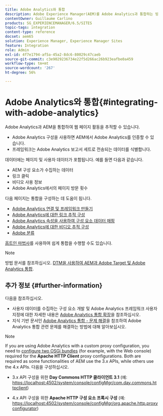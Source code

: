 ```yaml
---
title: Adobe Analytics와 통합
description: Adobe Experience Manager(AEM)를 Adobe Analytics과 통합하는 방법을 알아봅니다.
contentOwner: Guillaume Carlino
products: SG_EXPERIENCEMANAGER/6.5/SITES
topic-tags: integration
content-type: reference
docset: aem65
solution: Experience Manager, Experience Manager Sites
feature: Integration
role: Admin
exl-id: 4f7e1794-af5a-45a2-8dc6-80029c47caeb
source-git-commit: c3e9029236734e22f5d266ac26b923eafbe0a459
workflow-type: tm+mt
source-wordcount: '267'
ht-degree: 56%

---
```


# Adobe Analytics와 통합{#integrating-with-adobe-analytics}

Adobe Analytics과 AEM을 통합하여 웹 페이지 활동을 추적할 수 있습니다.

* Adobe Analytics 구성을 사용하면 AEM에서 Adobe Analytics를 인증할 수 있습니다.
* 프레임워크는 Adobe Analytics 보고서 세트로 전송되는 데이터를 식별합니다.

데이터에는 페이지 및 사용자 데이터가 포함됩니다. 예를 들면 다음과 같습니다.

* AEM 구성 요소가 수집하는 데이터
* 링크 클릭
* 비디오 사용 정보
* Adobe Analytics에서의 페이지 방문 횟수

다음 페이지는 통합을 구성하는 데 도움이 됩니다.

* [Adobe Analytics 연결 및 프레임워크 만들기](/help/sites-administering/adobeanalytics-connect.md)
* [Adobe Analytics에 대한 링크 추적 구성](/help/sites-administering/adobeanalytics-link.md)
* [Adobe Analytics 속성을 사용하여 구성 요소 데이터 매핑](/help/sites-administering/adobeanalytics-mapping.md)
* [Adobe Analytics에 대한 비디오 추적 구성](/help/sites-administering/adobeanalytics-video.md)
* [Adobe 분류](/help/sites-administering/adobeanalytics-classifications.md)

[옵트인 마법사](/help/sites-administering/opt-in.md)를 사용하여 쉽게 통합을 수행할 수도 있습니다.

>[!NOTE]
>
>방법 문서를 참조하십시오. [DTM을 사용하여 AEM과 Adobe Target 및 Adobe Analytics 통합](https://helpx.adobe.com/experience-manager/using/integrate-digital-marketing-solutions.html).

## 추가 정보 {#further-information}

다음을 참조하십시오.

* 사용자 데이터를 수집하는 구성 요소 개발 및 Adobe Analytics 프레임워크 사용자 지정에 대한 자세한 내용은 [Adobe Analytics 통합 확장](/help/sites-developing/extending-analytics.md)을 참조하십시오.
* 지식 기반 문서인 [Adobe Analytics 통합 - 문제 해결](https://helpx.adobe.com/kr/experience-manager/kb/sitecatalystintegrationtroubleshooting.html)을 참조하여 Adobe Analytics 통합 관련 문제를 해결하는 방법에 대해 알아보십시오.

>[!NOTE]
>
>If you are using Adobe Analytics with a custom proxy configuration, you need to [configure two OSGi bundles](/help/sites-deploying/configuring-osgi.md) (for example, with the Web console) required for the **Apache HTTP Client** proxy configurations. Both are required as some functionalities of AEM use the 3.x APIs, while others use the 4.x APIs. 다음을 구성하십시오.
>
>* 3.x API 구성을 위한 **Day Commons HTTP 클라이언트 3.1**
>  (예: [https://localhost:4502/system/console/configMgr/com.day.commons.httpclient](https://localhost:4502/system/console/configMgr/com.day.commons.httpclient))
>
>* 4.x API 구성을 위한 **Apache HTTP 구성 요소 프록시 구성**
>  (예: [https://localhost:4502/system/console/configMgr/org.apache.http.proxyconfigurator](https://localhost:4502/system/console/configMgr/org.apache.http.proxyconfigurator))
>
